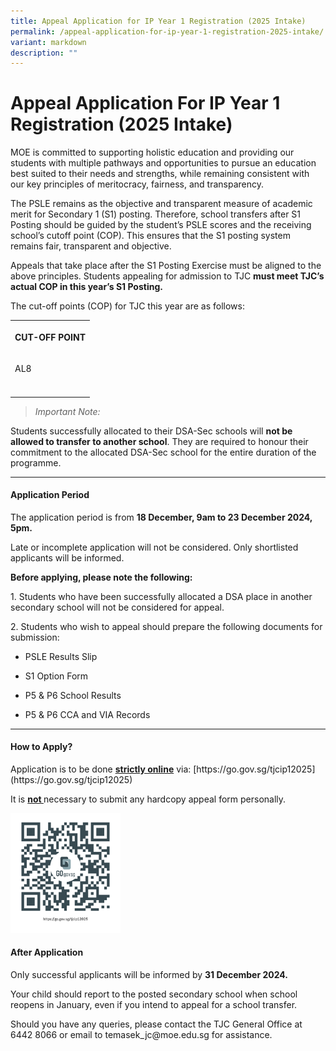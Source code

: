 ```yaml
---
title: Appeal Application for IP Year 1 Registration (2025 Intake)
permalink: /appeal-application-for-ip-year-1-registration-2025-intake/
variant: markdown
description: ""
---
```

<h1>Appeal Application For IP Year 1 Registration (2025 Intake)</h1>
<p>MOE is committed to supporting holistic education and providing our students
with multiple pathways and opportunities to pursue an education best suited
to their needs and strengths, while remaining consistent with our key principles
of meritocracy, fairness, and transparency.</p>
<p>The PSLE remains as the objective and transparent measure of academic
merit for Secondary 1 (S1) posting. Therefore, school transfers after S1
Posting should be guided by the student’s PSLE scores and the receiving
school’s cutoff point (COP). This ensures that the S1 posting system remains
fair, transparent and objective.</p>
<p>Appeals that take place after the S1 Posting Exercise must be aligned
to the above principles. Students appealing for admission to TJC <strong>must meet TJC’s actual COP in this year’s S1 Posting.</strong>
</p>
<p>The cut-off points (COP) for TJC this year are as follows:</p>
<table style="minWidth: 25px">
<colgroup>
<col>
</colgroup>
<tbody>
<tr>
<th rowspan="1" colspan="1">
<p>CUT-OFF POINT</p>
</th>
</tr>
<tr>
<td rowspan="1" colspan="1">
<p>AL8</p>
</td>
</tr>
<tr>
<td rowspan="1" colspan="1">
<p></p>
</td>
</tr>
</tbody>
</table>
<blockquote>
<p><em>Important Note:</em>
</p>
</blockquote>
<p>Students successfully allocated to their DSA-Sec schools will <strong>not be allowed to transfer to another school</strong>.
They are required to honour their commitment to the allocated DSA-Sec school
for the entire duration of the programme.</p>
<hr>
<h4><strong>Application Period</strong></h4>
<p>The application period is from <strong>18 December, 9am to 23 December 2024, 5pm.</strong>
</p>
<p>Late or incomplete application will not be considered. Only shortlisted
applicants will be informed.</p>
<p><strong>Before applying, please note the following:</strong>
</p>
<p>1. Students who have been successfully allocated a DSA place in another
secondary school will not be considered for appeal.</p>
<p>2. Students who wish to appeal should prepare the following documents
for submission:</p>
<ul data-tight="true" class="tight">
<li>
<p>PSLE Results Slip</p>
</li>
<li>
<p>S1 Option Form</p>
</li>
<li>
<p>P5 &amp; P6 School Results</p>
</li>
<li>
<p>P5 &amp; P6 CCA and VIA Records</p>
</li>
</ul>
<hr>
<h4><strong>How to Apply?</strong></h4>
<p>Application is to be done <strong><u>strictly online</u></strong> via: [https://go.gov.sg/tjcip12025](https://go.gov.sg/tjcip12025)
</p>


<p>It is <strong><u>not </u></strong>necessary to submit any hardcopy appeal
form personally.</p>
<p></p>
<div class="isomer-image-wrapper">
<img style="width: 35%;" height="auto" width="100%" alt="QR Code for IP1 Appeals" src="/images/Admissions/2025_IP1_Appeals_Code.png">
</div>
<h4><strong>After Application</strong></h4>
<p>Only successful applicants will be informed by <strong>31 December 2024.</strong>
</p>
<p>Your child should report to the posted secondary school when school reopens
in January, even if you intend to appeal for a school transfer.</p>
<p>Should you have any queries, please contact the TJC General Office at
6442 8066 or email to <a rel="noopener noreferrer nofollow" target="_blank">temasek_jc@moe.edu.sg</a> for
assistance.</p>
<p></p>